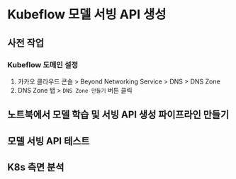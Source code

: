 # Kubeflow 모델 서빙 API 생성

## 사전 작업

### Kubeflow 도메인 설정
1. 카카오 클라우드 콘솔 > Beyond Networking Service > DNS > DNS Zone
2. DNS Zone 탭 >  `DNS Zone 만들기` 버튼 클릭














## 노트북에서 모델 학습 및 서빙 API 생성 파이프라인 만들기

## 모델 서빙 API 테스트

## K8s 측면 분석
